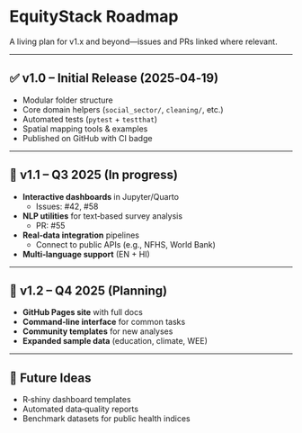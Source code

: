 # EquityStack Roadmap

A living plan for v1.x and beyond—issues and PRs linked where relevant.

---

## ✅ v1.0 – Initial Release (2025‑04‑19)
- Modular folder structure  
- Core domain helpers (`social_sector/`, `cleaning/`, etc.)  
- Automated tests (`pytest` + `testthat`)  
- Spatial mapping tools & examples  
- Published on GitHub with CI badge  

---

## 🔭 v1.1 – Q3 2025 (In progress)
- **Interactive dashboards** in Jupyter/Quarto  
  - Issues: #42, #58  
- **NLP utilities** for text‑based survey analysis  
  - PR: #55  
- **Real‑data integration** pipelines  
  - Connect to public APIs (e.g., NFHS, World Bank)  
- **Multi‑language support** (EN + HI)  

---

## 🚀 v1.2 – Q4 2025 (Planning)
- **GitHub Pages site** with full docs  
- **Command‑line interface** for common tasks  
- **Community templates** for new analyses  
- **Expanded sample data** (education, climate, WEE)

---

## 📅 Future Ideas
- R‑shiny dashboard templates  
- Automated data‑quality reports  
- Benchmark datasets for public health indices
